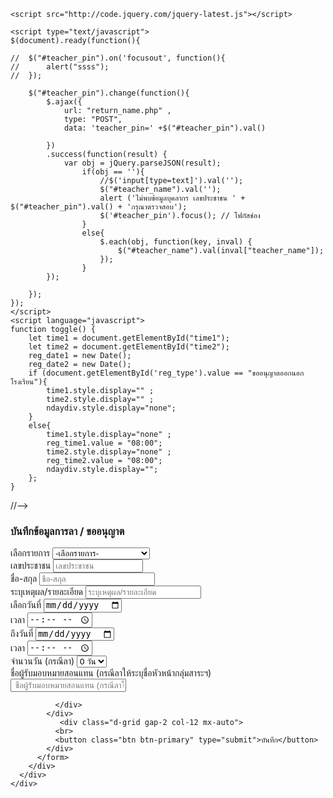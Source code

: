 <!DOCTYPE html>
<html lang="en">
  <head>
    <meta charset="UTF-8">
    <meta http-equiv="X-UA-Compatible" content="IE=edge">
    <meta name="viewport" content="width=device-width, initial-scale=1.0">
    <link href="https://cdn.jsdelivr.net/npm/bootstrap@5.1.1/dist/css/bootstrap.min.css" rel="stylesheet" integrity="sha384-F3w7mX95PdgyTmZZMECAngseQB83DfGTowi0iMjiWaeVhAn4FJkqJByhZMI3AhiU" crossorigin="anonymous">
    <title>ระบบบันทึกการลา/ขออนุญาตออกนอกโรงเรียน</title>
    <!-- sweet alert  -->
    

    <script src="http://code.jquery.com/jquery-latest.js"></script>
	
    <script type="text/javascript">
	$(document).ready(function(){

	//	$("#teacher_pin").on('focusout', function(){
	//		alert("ssss");
	//	});
		
		$("#teacher_pin").change(function(){
			$.ajax({ 
				url: "return_name.php" ,
				type: "POST",
				data: 'teacher_pin=' +$("#teacher_pin").val()
				
			})
			.success(function(result) { 
				var obj = jQuery.parseJSON(result);
					if(obj == ''){
						//$('input[type=text]').val('');
						$("#teacher_name").val('');
						alert ('ไม่พบข้อมูลบุคลากร เลขประชาชน ' + $("#teacher_pin").val() + 'กรุณาตรวจสอบ');
						$('#teacher_pin').focus(); // โฟกัสช่อง
					}
					else{
						$.each(obj, function(key, inval) {
							$("#teacher_name").val(inval["teacher_name"]);
						});
					}
			});

		});
	});
    </script>
	<script language="javascript">
	function toggle() {
		let time1 = document.getElementById("time1"); 
		let time2 = document.getElementById("time2"); 
		reg_date1 = new Date();
		reg_date2 = new Date();
		if (document.getElementById('reg_type').value == "ขออนุญาตออกนอกโรงเรียน"){
			time1.style.display="" ;
			time2.style.display="" ;
			ndaydiv.style.display="none";
		}
		else{
			time1.style.display="none" ;
			reg_time1.value = "08:00";
			time2.style.display="none" ;
			reg_time2.value = "08:00";
			ndaydiv.style.display="";
		};
	}
//-->
</script>

<script language="javascript">
function checkform()
{
	if(document.form1.reg_type.value == "")
	{
		alert('กรุณาเลือกประเภทรายการ');
		document.form1.reg_type.focus();
		return false;
	}	
	if(document.form1.teacher_pin.value == "")
	{
		alert('กรุณาตรวจสอบเลขประชาชน');
		document.form1.teacher_pin.focus();		
		return false;
	}
	if(document.form1.teacher_name.value == "")
	{
		alert('กรุณาตรวจสอบเลขประชาชน');
		document.form1.teacher_pin.focus();		
		return false;
	}	
	if(document.form1.reg_date1.value == "")
	{
		alert('กรุณาตรวจสอบวันที่');
		document.form1.reg_date1.focus();		
		return false;
	}	
	if(document.form1.reg_date2.value == "")
	{
		alert('กรุณาตรวจสอบวันที่');
		document.form1.reg_date2.focus();		
		return false;
	}	
	document.form1.submit();
}
</script>

  </head>
  <body>
    <div class="container">
      <div class="row">
        <div class="col-md-12">
          <div class="alert alert-primary" role="alert">
            <h3>บันทึกข้อมูลการลา / ขออนุญาต</h3>
          </div>
          <form name="form1" method="post" action="save_exitreq.php" enctype="multipart/form-data" onsubmit="return checkform();">
            <div class="row mb-3">
              <div class="col">
                เลือกรายการ
                <select name="reg_type" id="reg_type" class="form-control" required onchange="toggle();">
                  <option value="">-เลือกรายการ-</option>
                  <option value="ลากิจ">ลากิจ</option>
                  <option value="ลาป่วย">ลาป่วย</option>
                  <option value="ไปราชการ">ไปราชการ</option>
                  <option value="ขออนุญาตออกนอกโรงเรียน">ขออนุญาตออกนอกโรงเรียน</option>
                </select>
              </div>
            </div>
            <div class="row mb-3">
              <div class="col">
                เลขประชาชน
		<input type="number" name="teacher_pin" id="teacher_pin" class="form-control" placeholder="เลขประชาชน" min="1000000000000" max="9999999999999" required>
              </div>
            </div>
            <div class="row mb-3">
              <div class="col">
                ชื่อ-สกุล
		<input type="text" name="teacher_name" id="teacher_name" class="form-control" placeholder="ชื่อ-สกุล" readonly required>
              </div>
            </div>
            <div class="row mb-3">
              <div class="col">
                ระบุเหตุผล/รายละเอียด
		<input type="text" name="remark" id="remark" class="form-control" placeholder="ระบุเหตุผล/รายละเอียด" required>
              </div>
            </div>
            <div class="row mb-3">
              <div class="col-12 col-sm-6">
                เลือกวันที่
                <input type="date" name="reg_date1" id="reg_date1" class="form-control" placeholder="วันที่" required >
              </div>
              <div class="col-12 col-sm-6" id="time1">
                เวลา
                <input type="time" name="reg_time1" id="reg_time1" class="form-control" placeholder="เวลา" required>
              </div>
            </div>
            <div class="row mb-3">
              <div class="col-12 col-sm-6">
                ถึงวันที่
                <input type="date" name="reg_date2" id="reg_date2" class="form-control" placeholder="วันที่" required >
              </div>
              <div class="col-12 col-sm-6" id="time2">
                เวลา
                <input type="time" name="reg_time2" id="reg_time2" class="form-control" placeholder="เวลา" required>
              </div>
            </div>
            <div class="row mb-3" id="ndaydiv">
              <div class="col">
				จำนวนวัน (กรณีลา)
			    <select name="nday" id="nday" class="form-control" required>
				<option value="0" selected>0 วัน</option>
				<?php 
					for ($i = 1;$i<=20; $i++){
						$nday = $i/2;
						echo "<option value=$nday> $nday วัน</option>";
					}
				?>
                </select>
              </div>
            </div>		
            <div class="row mb-3">
              <div class="col">
<!-- 
                แนบไฟล์เอกสาร
		<input type="file" name="fileupload" id="fileupload" name="file" class="form-control" placeholder="วุฒิการศึกษา1">
 -->
     ชื่อผู้รับมอบหมายสอนแทน (กรณีลาให้ระบุชื่อหัวหน้ากลุ่มสาระฯ)
		<input type="text" name="who_respon" id="who_respon"  class="form-control" placeholder=" ชื่อผู้รับมอบหมายสอนแทน (กรณีลาให้ระบุชื่อหัวหน้ากลุ่มสาระฯ)" required>

              </div>
            </div>
               <div class="d-grid gap-2 col-12 mx-auto">
              <br>
              <button class="btn btn-primary" type="submit">บันทึก</button>
            </div>
          </form>
        </div>
      </div>
    </div>
  </body>
</html>

